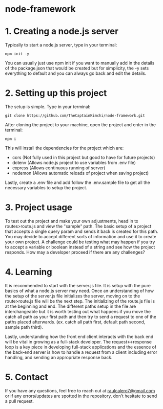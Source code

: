 # node-framework

# 1. Creating a node.js server

Typically to start a node.js server, type in your terminal:

``
    npm init -y
``

You can usually just use npm init if you want to manually add in the details of the package.json that would be created but for simplicity, the -y sets everything to default and you can always go back and edit the details.

# 2. Setting up this project

The setup is simple. Type in your terminal:

``
    git clone https://github.com/TheCaptainKimchi/node-framework.git
``

After cloning the project to your machine, open the project and enter in the terminal:

``
    npm i
``

This will install the dependencies for the project which are:

- cors (Not fully used in this project but good to have for future projects)
- dotenv (Allows node.js project to use variables from .env file)
- express (Allows continuous running of server)
- nodemon (Allows automatic reloads of project when saving project)

Lastly, create a .env file and add follow the .env.sample file to get all the necessary variables to setup the project.

# 3. Project usage

To test out the project and make your own adjustments, head in to routes>route.js and view the "sample" path. The basic setup of a project that accepts a single query param and sends it back is created for this path. You may decide to accept different sorts of information and use it to create your own project. A challenge could be testing what may happen if you try to accept a variable or boolean instead of a string and see how the project responds. How may a developer proceed if there are any challenges?

# 4. Learning

It is recommended to start with the server.js file. It is setup with the pure basics of what a node.js server may need. Once an understanding of how the setup of the server.js file initializes the server, moving on to the route>route.js file will be the next step. The initializing of the route.js file is at the beginning and end. The different paths setup in the file are interchangeable but it is worth testing out what happens if you move the catch all path as your first path and then try to send a request to one of the paths placed afterwards. (ex. catch all path first, default path second, sample path third). 

Lastly, understanding how the front end client interacts with the back end will be vital in growing as a full-stack developer. The request<->response loop is a key piece in developing full-stack applications and the essence of the back-end server is how to handle a request from a client including error handling, and sending an appropriate response back. 

# 5. Contact

If you have any questions, feel free to reach out at raulcalero7@gmail.com or if any errors/updates are spotted in the repository, don't hesitate to send a pull request.
